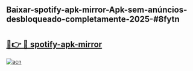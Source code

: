 ## Baixar-spotify-apk-mirror-Apk-sem-anúncios-desbloqueado-completamente-2025-#8fytn

# <h2><a href="https://ainizakaria.my?title=spotify-apk-mirror&ref=22M">🔗👉 🔴 spotify-apk-mirror</a></h2>

[![acn](https://github.com/user-attachments/assets/0f9c940e-d8b0-45ae-aac7-cd30a18b3e1c)](https://ainizakaria.my?title=spotify-apk-mirror&ref=22M)

